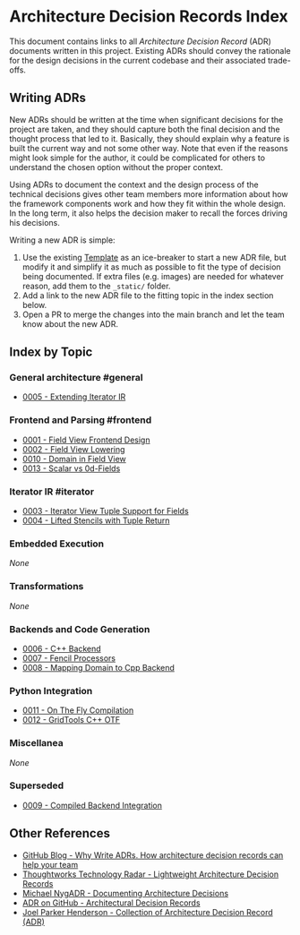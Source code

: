 # Architecture Decision Records Index

This document contains links to all _Architecture Decision Record_ (ADR) documents written in this project. Existing ADRs should convey the rationale for the design decisions in the current codebase and their associated trade-offs.


## Writing ADRs
New ADRs should be written at the time when significant decisions for the project are taken, and they should capture both the final decision and the thought process that led to it. Basically, they should explain why a feature is built the current way and not some other way. Note that even if the reasons might look simple for the author, it could be complicated for others to understand the chosen option without the proper context.

Using ADRs to document the context and the design process of the technical decisions gives other team members more information about how the framework components work and how they fit within the whole design.  In the long term, it also helps the decision maker to recall the forces driving his decisions.

Writing a new ADR is simple:

1. Use the existing [Template](Template.md) as an ice-breaker to start a new ADR file, but modify it and simplify it as much as possible to fit the type of decision being documented. If extra files (e.g. images) are needed for whatever reason, add them to the `_static/` folder.
2. Add a link to the new ADR file to the fitting topic in the index section below.
3. Open a PR to merge the changes into the main branch and let the team know about the new ADR.


## Index by Topic

### General architecture #general
- [0005 - Extending Iterator IR](0005-Extending_Iterator_IR.md)
 
### Frontend and Parsing #frontend 
- [0001 - Field View Frontend Design](0001-Field_View_Frontend_Design.md)
- [0002 - Field View Lowering](0002-Field_View_Lowering.md)
- [0010 - Domain in Field View](0010-Domain_in_Field_View.md)
- [0013 - Scalar vs 0d-Fields](0013-Scalar_vs_0d_Fields.md)

### Iterator IR #iterator
- [0003 - Iterator View Tuple Support for Fields](0003-Iterator_View_Tuple_Support_for_Fields.md)
- [0004 - Lifted Stencils with Tuple Return](0004-Lifted_Stencils_with_Tuple_Return.md)

### Embedded Execution
_None_

### Transformations
_None_

### Backends and Code Generation
- [0006 - C++ Backend](0006-Cpp-Backend.md)
- [0007 - Fencil Processors](0007-Fencil-Processors.md)
- [0008 - Mapping Domain to Cpp Backend](0008-Mapping_Domain_to_Cpp-Backend.md)

### Python Integration
- [0011 - On The Fly Compilation](0011-On_The_Fly_Compilation.md)
- [0012 - GridTools C++ OTF](0011-_GridTools_Cpp_OTF.md)

### Miscellanea
_None_

### Superseded
- [0009 - Compiled Backend Integration](0009-Compiled-Backend-Integration.md)

## Other References

- [GitHub Blog - Why Write ADRs. How architecture decision records can help your team](https://github.blog/2020-08-13-why-write-adrs/)
- [Thoughtworks Technology Radar - Lightweight Architecture Decision Records](https://www.thoughtworks.com/radar/techniques/lightweight-architecture-decision-records)
- [Michael NygADR - Documenting Architecture Decisions](https://cognitect.com/blog/2011/11/15/documenting-architecture-decisions)
- [ADR on GitHub - Architectural Decision Records](https://adr.github.io/)
- [Joel Parker Henderson - Collection of Architecture Decision Record (ADR)](https://github.com/joelparkerhenderson/architecture-decision-record)
